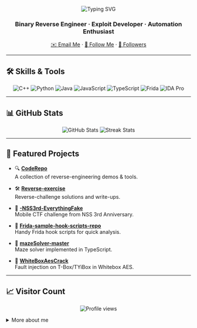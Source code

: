 <p align="center">
  <img src="https://readme-typing-svg.demolab.com?font=Fira+Code&size=24&pause=1000&color=FFFFFF&background=00000000&center=true&vCenter=true&width=600&lines=Hi%20there%2C%20I%27m%20SHangwendada!;Welcome%20to%20my%20GitHub%20profile!" alt="Typing SVG" />
</p>

<h3 align="center">Binary Reverse Engineer · Exploit Developer · Automation Enthusiast</h3>

<p align="center">
  <a href="mailto:your.email@example.com">✉️ Email Me</a> ·
  <a href="https://github.com/SHangwendada">🐙 Follow Me</a> ·
  <a href="https://github.com/SHangwendada?tab=followers">👥 Followers</a>
</p>

---

## 🛠️ Skills & Tools

<p align="center">
  <img src="https://img.shields.io/badge/-C++-00599C?logo=c%2B%2B&logoColor=white&style=flat-square" alt="C++"/>
  <img src="https://img.shields.io/badge/-Python-3776AB?logo=python&logoColor=white&style=flat-square" alt="Python"/>
  <img src="https://img.shields.io/badge/-Java-007396?logo=java&logoColor=white&style=flat-square" alt="Java"/>
  <img src="https://img.shields.io/badge/-JavaScript-F7DF1E?logo=javascript&logoColor=black&style=flat-square" alt="JavaScript"/>
  <img src="https://img.shields.io/badge/-TypeScript-3178C6?logo=typescript&logoColor=white&style=flat-square" alt="TypeScript"/>
  <img src="https://img.shields.io/badge/-Frida-black?style=flat-square" alt="Frida"/>
  <img src="https://img.shields.io/badge/-IDA_Pro-grey?style=flat-square" alt="IDA Pro"/>
</p>

---

## 📊 GitHub Stats

<p align="center">
  <img src="https://github-readme-stats.vercel.app/api?username=SHangwendada&show_icons=true&theme=dark" alt="GitHub Stats" />
  <img src="https://github-readme-streak-stats.herokuapp.com/?user=SHangwendada&theme=dark" alt="Streak Stats" />
</p>

---

## 🚀 Featured Projects

- 🔍 **[CodeRepo](https://github.com/SHangwendada/CodeRepo)**  
  A collection of reverse-engineering demos & tools.  

- 🛠️ **[Reverse-exercise](https://github.com/SHangwendada/Reverse-exercise)**  
  Reverse-challenge solutions and write-ups.  

- 📱 **[-NSS3rd-EverythingFake](https://github.com/SHangwendada/-NSS3rd-EverythingFake)**  
  Mobile CTF challenge from NSS 3rd Anniversary.  

- 🎣 **[Frida-sample-hook-scripts-repo](https://github.com/SHangwendada/Frida-sample-hook-scripts-repo)**  
  Handy Frida hook scripts for quick analysis.  

- 🧩 **[mazeSolver-master](https://github.com/SHangwendada/mazeSolver-master)**  
  Maze solver implemented in TypeScript.  

- 🔐 **[WhiteBoxAesCrack](https://github.com/SHangwendada/WhiteBoxAesCrack)**  
  Fault injection on T-Box/TYiBox in Whitebox AES.  

---

## 📈 Visitor Count

<p align="center">
  <img src="https://komarev.com/ghpvc/?username=SHangwendada&label=Profile%20Views&color=0e75b6&style=flat" alt="Profile views" />
</p>

<details>
  <summary>More about me</summary>

  - 🏆 Participated in numerous CTF competitions  
  - 🔭 Currently exploring Android WebView exploit chains  
  - 🌱 Learning Frida plugin development  
  - 💬 Ask me about reverse engineering, exploit dev, automation scripts
</details>
